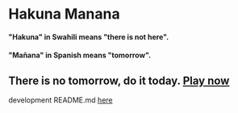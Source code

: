 # Hakuna Manana

#### "Hakuna" in Swahili means "there is not here".
#### "Mañana" in Spanish means "tomorrow".

## There is no tomorrow, do it today. [Play now](http://www.terrancexin.com/hakuna_manana/)


development README.md [here](./docs/README.md)
